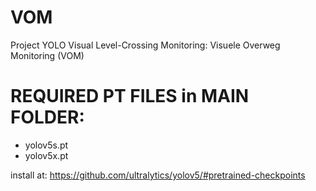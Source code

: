 # VOM
Project YOLO Visual Level-Crossing Monitoring: Visuele Overweg Monitoring (VOM)

# REQUIRED PT FILES in MAIN FOLDER:
- yolov5s.pt
- yolov5x.pt

install at: https://github.com/ultralytics/yolov5/#pretrained-checkpoints 
